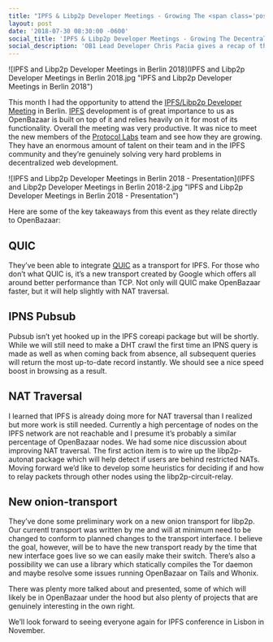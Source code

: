 ```yaml
---
title: "IPFS & Libp2p Developer Meetings - Growing The <span class='post-title-extra'>Decentralized Tech</span> That Helps OpenBazaar Work"
layout: post
date: '2018-07-30 08:30:00 -0600'
social_title: 'IPFS & Libp2p Developer Meetings - Growing The Decentralized Tech That Helps OpenBazaar Work'
social_description: 'OB1 Lead Developer Chris Pacia gives a recap of the IPFS & Libp2p Developer Meetings in Berlin.'
---
```


![IPFS and Libp2p Developer Meetings in Berlin 2018](IPFS and Libp2p Developer Meetings in Berlin 2018.jpg "IPFS and Libp2p Developer Meetings in Berlin 2018")


This month I had the opportunity to attend the [IPFS/Libp2p Developer Meeting](https://github.com/ipfs/conf) in Berlin. [IPFS](https://ipfs.io/) development is of great importance to us as OpenBazaar is built on top of it and relies heavily on it for most of its functionality. Overall the meeting was very productive. It was nice to meet the new members of the [Protocol Labs](https://protocol.ai/) team and see how they are growing. They have an enormous amount of talent on their team and in the IPFS community and they’re genuinely solving very hard problems in decentralized web development. 

![IPFS and Libp2p Developer Meetings in Berlin 2018 - Presentation](IPFS and Libp2p Developer Meetings in Berlin 2018-2.jpg "IPFS and Libp2p Developer Meetings in Berlin 2018 - Presentation")

Here are some of the key takeaways from this event as they relate directly to OpenBazaar:

## QUIC

They’ve been able to integrate [QUIC](https://www.chromium.org/quic) as a transport for IPFS. For those who don’t what QUIC is, it’s a new transport created by Google which offers all around better performance than TCP. Not only will QUIC make OpenBazaar faster, but it will help slightly with NAT traversal. 

## IPNS Pubsub

Pubsub isn’t yet hooked up in the IPFS coreapi package but will be shortly. While we will still need to make a DHT crawl the first time an IPNS query is made as well as when coming back from absence, all subsequent queries will return the most up-to-date record instantly. We should see a nice speed boost in browsing as a result. 

## NAT Traversal

I learned that IPFS is already doing more for NAT traversal than I realized but more work is still needed. Currently a high percentage of nodes on the IPFS network are not reachable and I presume it’s probably a similar percentage of OpenBazaar nodes. We had some nice discussion about improving NAT traversal. The first action item is to wire up the libp2p-autonat package which will help detect if users are behind restricted NATs. Moving forward we’d like to develop some heuristics for deciding if and how to relay packets through other nodes using the libp2p-circuit-relay.

## New onion-transport

They’ve done some preliminary work on a new onion transport for libp2p. Our currentl transport was written by me and will at minimum need to be changed to conform to planned changes to the transport interface. I believe the goal, however, will be to have the new transport ready by the time that new interface goes live so we can easily make their switch. There’s also a possibility we can use a library which statically compiles the Tor daemon and maybe resolve some issues running OpenBazaar on Tails and Whonix. 

There was plenty more talked about and presented, some of which will likely be in OpenBazaar under the hood but also plenty of projects that are genuinely interesting in the own right. 

We’ll look forward to seeing everyone again for IPFS conference in Lisbon in November. 
